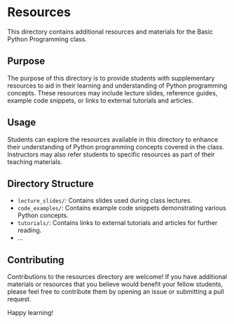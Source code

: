 # Resources

This directory contains additional resources and materials for the Basic Python Programming class.

## Purpose
The purpose of this directory is to provide students with supplementary resources to aid in their learning and understanding of Python programming concepts. These resources may include lecture slides, reference guides, example code snippets, or links to external tutorials and articles.

## Usage
Students can explore the resources available in this directory to enhance their understanding of Python programming concepts covered in the class. Instructors may also refer students to specific resources as part of their teaching materials.

## Directory Structure
- `lecture_slides/`: Contains slides used during class lectures.
- `code_examples/`: Contains example code snippets demonstrating various Python concepts.
- `tutorials/`: Contains links to external tutorials and articles for further reading.
- ...

## Contributing
Contributions to the resources directory are welcome! If you have additional materials or resources that you believe would benefit your fellow students, please feel free to contribute them by opening an issue or submitting a pull request.

Happy learning!
